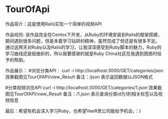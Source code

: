 ﻿# TourOfApi
作品简介：这是使用Rails实现一个简单的视频API

作品经历: 该作品完全在Centos下开发，从Ruby的环境安装到Rails的框架搭建，期间遇到很多问题，但是本着学习钻研的精神，虽然完成了但还是有很多不足。
通过这两天对Ruby以及Rails的学习，让我深深感受到Ruby脚本的魅力，Ruby的学习曲线还是挺曲折的，所以我要感谢的就是Ruby China社区在我遇到困惑时给予的帮助。

作品展示：
#浏览分类API：
curl -i http://localhost:3000/GET/categories/json
  效果截图见TourOfAPI/view_Result
备注：/json 表示返回数据以JSON格式

#分类视频浏览API
curl -i http://localhost:3000/GET/categories/1.json
  效果截图见TourOfAPI/view_Result
备注：/1.json 表示查询分类id为1的相关标签以及视频信息


最后：希望有机会深入学习Ruby，也希望VeeR贵公司能给予机会。：)
